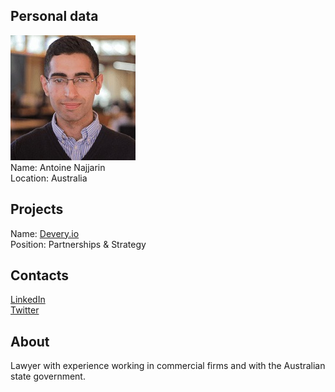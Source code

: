 ## Personal data
![antoine najjarin photo](photo/antoine_najjarin.jpg)  
Name:   Antoine Najjarin  
Location: Australia  
## Projects 
Name: [Devery.io](../projects/devery_io.md)  
Position: Partnerships & Strategy   
## Contacts
[LinkedIn](https://www.linkedin.com/in/antoine-najjarin-904828b5/)      
[Twitter](https://twitter.com/anjjarin)
## About
Lawyer with experience working in commercial firms and 
with the Australian state government.

